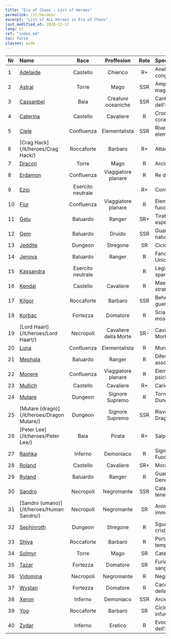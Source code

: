 ```yaml
---
title: "Era of Chaos - List of Heroes"
permalink: /it/heroes/
excerpt: "List of ALL Heroes in Era of Chaos"
last_modified_at: 2020-12-17
lang: it
ref: "index.md"
toc: false
classes: wide
---
```

  | Nr |    Name    |  Race   |  Proffesion   |  Rate  |    Specialty     |
  |:---|:-----------|:-------:|:-------------:|:------:|:-----------------|
  | 1 | [Adelaide](/it/heroes/Adelaide/) | Castello | Chierico | R+ |  Anello congelante  |
  | 2 | [Astral](/it/heroes/Astral/) | Torre | Mago | SSR |  Amplificazione magica  |
  | 3 | [Cassanbel](/it/heroes/Cassanbel/) | Baia | Creature oceaniche | SSR |  Canto dell'oceano  |
  | 4 | [Caterina](/it/heroes/Catherine/) | Castello | Cavaliere | R |  Crociato corazzato  |
  | 5 | [Ciele](/it/heroes/Ciele/) | Confluenza | Elementalista | SSR |  Riverbero elementale  |
  | 6 | [Crag Hack](/it/heroes/Crag Hack/) | Roccaforte | Barbaro | R+ |  Attacco  |
  | 7 | [Dracon](/it/heroes/Dracon/) | Torre | Mago | R |  Arcistregone  |
  | 8 | [Erdamon](/it/heroes/Erdamon/) | Confluenza | Viaggiatore planare | R |  Re delle Rocce  |
  | 9 | [Ezio](/it/heroes/Ezio/) | Esercito neutrale |  | R+ |  Confraternita  |
  | 10 | [Fiur](/it/heroes/Fiur/) | Confluenza | Viaggiatore planare | R |  Elementale del fuoco  |
  | 11 | [Gelu](/it/heroes/Gelu/) | Baluardo | Ranger | SR+ |  Tiratore esperto  |
  | 12 | [Gem](/it/heroes/Gem/) | Baluardo | Druido | SSR |  Guarigione naturale  |
  | 13 | [Jeddite](/it/heroes/Jeddite/) | Dungeon | Stregone | SR |  Ciclo vitale  |
  | 14 | [Jenova](/it/heroes/Jenova/) | Baluardo | Ranger | R |  Fanciulla degli Unicorni  |
  | 15 | [Kassandra](/it/heroes/Kassandra/) | Esercito neutrale |  | R |  Legione spartana  |
  | 16 | [Kendal](/it/heroes/Kendal/) | Castello | Cavaliere | R |  Maestro stratega  |
  | 17 | [Kilgor](/it/heroes/Kilgor/) | Roccaforte | Barbaro | SSR |  Behemoth da guerra  |
  | 18 | [Korbac](/it/heroes/Korbac/) | Fortezza | Domatore | R |  Sciame di mosche  |
  | 19 | [Lord Haart](/it/heroes/Lord Haart/) | Necropoli | Cavaliere della Morte | SR- |  Cavaliere della Morte  |
  | 20 | [Luna](/it/heroes/Luna/) | Confluenza | Elementalista | R |  Muro infernale  |
  | 21 | [Mephala](/it/heroes/Mephala/) | Baluardo | Ranger | R |  Difesa assoluta  |
  | 22 | [Monere](/it/heroes/Monere/) | Confluenza | Viaggiatore planare | R |  Elementale psichico  |
  | 23 | [Mullich](/it/heroes/Mullich/) | Castello | Cavaliere | R+ |  Carica  |
  | 24 | [Mutare](/it/heroes/Mutare/) | Dungeon | Signore Supremo | R |  Torrente del Dungeon  |
  | 25 | [Mutare (drago)](/it/heroes/Dragon Mutare/) | Dungeon | Signore Supremo | SSR |  Risveglio del Drago  |
  | 26 | [Peter Lee](/it/heroes/Peter Lee/) | Baia | Pirata | R+ |  Salpa  |
  | 27 | [Rashka](/it/heroes/Rashka/) | Inferno | Demoniaco | R |  Signore del Fuoco  |
  | 28 | [Roland](/it/heroes/Roland/) | Castello | Cavaliere | SR+ |  Morale elevato  |
  | 29 | [Ryland](/it/heroes/Ryland/) | Baluardo | Ranger | R |  Guardia Dendroide  |
  | 30 | [Sandro](/it/heroes/Sandro/) | Necropoli | Negromante | SSR |  Calar delle tenebre  |
  | 31 | [Sandro (umano)](/it/heroes/Human Sandro/) | Necropoli | Negromante | SR |  Anima immortale  |
  | 32 | [Sephinroth](/it/heroes/Sephinroth/) | Dungeon | Stregone | R |  Sguardo cristallizzante  |
  | 33 | [Shiva](/it/heroes/Shiva/) | Roccaforte | Barbaro | R |  Portatore di tempeste  |
  | 34 | [Solmyr](/it/heroes/Solmyr/) | Torre | Mago | SR |  Catena di luce  |
  | 35 | [Tazar](/it/heroes/Tazar/) | Fortezza | Domatore | SR |  Furia sanguinaria  |
  | 36 | [Vidomina](/it/heroes/Vidomina/) | Necropoli | Negromante | R |  Negromante  |
  | 37 | [Wystan](/it/heroes/Wystan/) | Fortezza | Domatore | R |  Cacciatore della palude  |
  | 38 | [Xeron](/it/heroes/Xeron/) | Inferno | Demoniaco | SSR |  Arcidiavolo  |
  | 39 | [Yog](/it/heroes/Yog/) | Roccaforte | Barbaro | SR |  Ciclope infuriato  |
  | 40 | [Zydar](/it/heroes/Zydar/) | Inferno | Eretico | R |  Evocazione dell'Inferno  |
